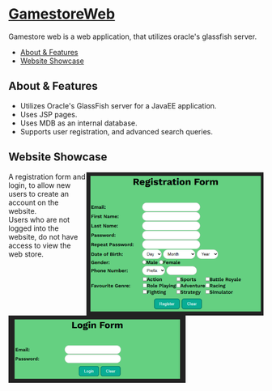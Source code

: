 [GamestoreWeb](https://github.com/TheLuciferX/GamestoreWeb)
===============
Gamestore web is a web application, that utilizes oracle's glassfish server.
* [About & Features](#about--features)
* [Website Showcase](#website-showcase)

## About & Features
* Utilizes Oracle's GlassFish server for a JavaEE application.
* Uses JSP pages.
* Uses MDB as an internal database.
* Supports user registration, and advanced search queries.

## Website Showcase

<p>
  <img width="350px" align="right" src="https://github.com/TheLuciferX/GamestoreWeb/blob/master/gifs/registration.png">
  A registration form and login, to allow new users to create an account on the website.
  <br />
  Users who are not logged into the website, do not have access to view the web store.
  <br />
  <br />
  <img width="350px" src="https://github.com/TheLuciferX/GamestoreWeb/blob/master/gifs/login.png">
  <br clear="right" />
</p>